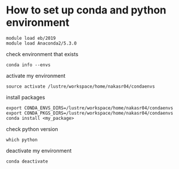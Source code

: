 # How to set up conda and python environment

```
module load eb/2019
module load Anaconda2/5.3.0 
```
check environment that exists
```
conda info --envs
```
activate my environment
```
source activate /lustre/workspace/home/nakasr04/condaenvs
```
install packages
```
export CONDA_ENVS_DIRS=/lustre/workspace/home/nakasr04/condaenvs
export CONDA_PKGS_DIRS=/lustre/workspace/home/nakasr04/condaenvs
conda install <my_package>
```
check python version
```
which python
```
deactivate my environment
```
conda deactivate
```
